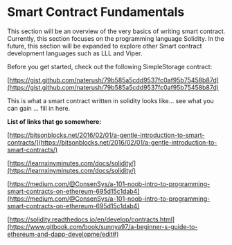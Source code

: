 # Smart Contract Fundamentals

This section will be an overview of the very basics of writing smart contract. Currently, this section focuses on the programming language Solidity. In the future, this section will be expanded to explore other Smart contract development languages such as LLL and Viper.

Before you get started, check out the following SimpleStorage contract:

[https://gist.github.com/naterush/79b585a5cdd9537fc0af95b75458b87d](https://gist.github.com/naterush/79b585a5cdd9537fc0af95b75458b87d)

This is what a smart contract written in solidity looks like... see what you can gain ... fill in here.

**List of links that go somewhere:**

[https://bitsonblocks.net/2016/02/01/a-gentle-introduction-to-smart-contracts/](https://bitsonblocks.net/2016/02/01/a-gentle-introduction-to-smart-contracts/)

[https://learnxinyminutes.com/docs/solidity/](https://learnxinyminutes.com/docs/solidity/)

[https://medium.com/@ConsenSys/a-101-noob-intro-to-programming-smart-contracts-on-ethereum-695d15c1dab4](https://medium.com/@ConsenSys/a-101-noob-intro-to-programming-smart-contracts-on-ethereum-695d15c1dab4)

[https://solidity.readthedocs.io/en/develop/contracts.html](https://www.gitbook.com/book/sunnya97/a-beginner-s-guide-to-ethereum-and-dapp-developme/edit#)



